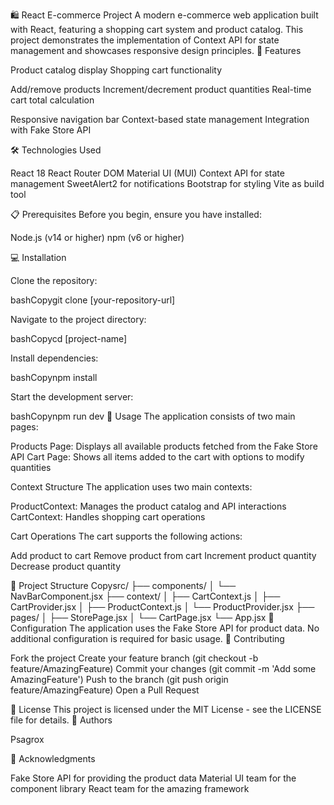 🛍️ React E-commerce Project
A modern e-commerce web application built with React, featuring a shopping cart system and product catalog. This project demonstrates the implementation of Context API for state management and showcases responsive design principles.
🚀 Features

Product catalog display
Shopping cart functionality

Add/remove products
Increment/decrement product quantities
Real-time cart total calculation


Responsive navigation bar
Context-based state management
Integration with Fake Store API

🛠️ Technologies Used

React 18
React Router DOM
Material UI (MUI)
Context API for state management
SweetAlert2 for notifications
Bootstrap for styling
Vite as build tool

📋 Prerequisites
Before you begin, ensure you have installed:

Node.js (v14 or higher)
npm (v6 or higher)

💻 Installation

Clone the repository:

bashCopygit clone [your-repository-url]

Navigate to the project directory:

bashCopycd [project-name]

Install dependencies:

bashCopynpm install

Start the development server:

bashCopynpm run dev
🌟 Usage
The application consists of two main pages:

Products Page: Displays all available products fetched from the Fake Store API
Cart Page: Shows all items added to the cart with options to modify quantities

Context Structure
The application uses two main contexts:

ProductContext: Manages the product catalog and API interactions
CartContext: Handles shopping cart operations

Cart Operations
The cart supports the following actions:

Add product to cart
Remove product from cart
Increment product quantity
Decrease product quantity

📁 Project Structure
Copysrc/
├── components/
│   └── NavBarComponent.jsx
├── context/
│   ├── CartContext.js
│   ├── CartProvider.jsx
│   ├── ProductContext.js
│   └── ProductProvider.jsx
├── pages/
│   ├── StorePage.jsx
│   └── CartPage.jsx
└── App.jsx
🔧 Configuration
The application uses the Fake Store API for product data. No additional configuration is required for basic usage.
🤝 Contributing

Fork the project
Create your feature branch (git checkout -b feature/AmazingFeature)
Commit your changes (git commit -m 'Add some AmazingFeature')
Push to the branch (git push origin feature/AmazingFeature)
Open a Pull Request

📝 License
This project is licensed under the MIT License - see the LICENSE file for details.
👥 Authors

Psagrox

🙏 Acknowledgments

Fake Store API for providing the product data
Material UI team for the component library
React team for the amazing framework